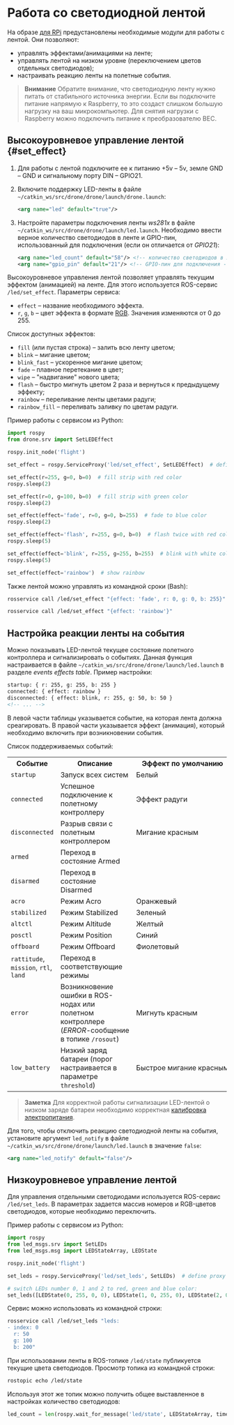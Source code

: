 # Работа со светодиодной лентой

На образе [для RPi](image.md) предустановлены необходимые модули для работы с лентой. Они позволяют:

* управлять эффектами/анимациями на ленте;
* управлять лентой на низком уровне (переключением цветов отдельных светодиодов);
* настраивать реакцию ленты на полетные события.

> **Внимание** Обратите внимание, что светодиодную ленту нужно питать от стабильного источника энергии. Если вы подключите питание напрямую к Raspberry, то это создаст слишком большую нагрузку на ваш микрокомпьютер. Для снятия нагрузки с Raspberry можно подключить питание к преобразователю BEC.

## Высокоуровневое управление лентой {#set_effect}

1. Для работы с лентой подключите ее к питанию +5v – 5v, земле GND – GND и сигнальному порту DIN – GPIO21.
2. Включите поддержку LED-ленты в файле `~/catkin_ws/src/drone/drone/launch/drone.launch`:

    ```xml
    <arg name="led" default="true"/>
    ```

3. Настройте параметры подключения ленты *ws281x* в файле `~/catkin_ws/src/drone/drone/launch/led.launch`. Необходимо ввести верное количество светодиодов в ленте и GPIO-пин, использованный для подключения (если он отличается от *GPIO21*):

    ```xml
    <arg name="led_count" default="58"/> <!-- количество светодиодов в ленте -->
    <arg name="gpio_pin" default="21"/> <!-- GPIO-пин для подключения -->
    ```

Высокоуровневое управления лентой позволяет управлять текущим эффектом (анимацией) на ленте. Для этого используется ROS-сервис `/led/set_effect`. Параметры сервиса:

* `effect` – название необходимого эффекта.
* `r`, `g`, `b` – цвет эффекта в формате [RGB](https://ru.wikipedia.org/wiki/RGB). Значения изменяются от 0 до 255.

Список доступных эффектов:

* `fill` (или пустая строка) – залить всю ленту цветом;
* `blink` – мигание цветом;
* `blink_fast` – ускоренное мигание цветом;
* `fade` – плавное перетекание в цвет;
* `wipe` – "надвигание" нового цвета;
* `flash` – быстро мигнуть цветом 2 раза и вернуться к предыдущему эффекту;
* `rainbow` – переливание ленты цветами радуги;
* `rainbow_fill` – переливать заливку по цветам радуги.

Пример работы с сервисом из Python:

```python
import rospy
from drone.srv import SetLEDEffect

rospy.init_node('flight')

set_effect = rospy.ServiceProxy('led/set_effect', SetLEDEffect)  # define proxy to ROS-service

set_effect(r=255, g=0, b=0)  # fill strip with red color
rospy.sleep(2)

set_effect(r=0, g=100, b=0)  # fill strip with green color
rospy.sleep(2)

set_effect(effect='fade', r=0, g=0, b=255)  # fade to blue color
rospy.sleep(2)

set_effect(effect='flash', r=255, g=0, b=0)  # flash twice with red color
rospy.sleep(5)

set_effect(effect='blink', r=255, g=255, b=255)  # blink with white color
rospy.sleep(5)

set_effect(effect='rainbow')  # show rainbow
```

Также лентой можно управлять из командной сроки (Bash):

```bash
rosservice call /led/set_effect "{effect: 'fade', r: 0, g: 0, b: 255}"
```

```bash
rosservice call /led/set_effect "{effect: 'rainbow'}"
```

## Настройка реакции ленты на события

Можно показывать LED-лентой текущее состояние полетного контроллера и сигнализировать о событиях. Данная функция настраивается в файле `~/catkin_ws/src/drone/drone/launch/led.launch` в разделе *events effects table*. Пример настройки:

```xml
startup: { r: 255, g: 255, b: 255 }
connected: { effect: rainbow }
disconnected: { effect: blink, r: 255, g: 50, b: 50 }
<!-- ... -->
```

В левой части таблицы указывается событие, на которая лента должна среагировать. В правой части указывается эффект (анимация), который необходимо включить при возникновении события.

Список поддерживаемых событий:

<table>
  <tr><th>Событие</th><th>Описание</th><th>Эффект по умолчанию</th></tr>
  <tr><td><code>startup</code></td><td>Запуск всех систем</td><td>Белый</div></td></tr>
  <tr><td><code>connected</code></td><td>Успешное подключение к полетному контроллеру</td><td>Эффект радуги</td></tr>
  <tr><td><code>disconnected</code></td><td>Разрыв связи с полетным контроллером</td><td><div class=circle style="background:rgb(255,50,50)"></div>Мигание красным</div></td></tr>
  <tr><td><code>armed</code></td><td>Переход в состояние Armed</td><td></td></tr>
  <tr><td><code>disarmed</code></td><td>Переход в состояние Disarmed</td><td></td></tr>
  <tr><td><code>acro</code></td><td>Режим Acro</td><td><div class=circle style="background:rgb(245,155,0)"></div>Оранжевый</div></td></tr>
  <tr><td><code>stabilized</code></td><td>Режим Stabilized</td><td><div class=circle style="background:rgb(30,180,50)"></div>Зеленый</td></tr>
  <tr><td><code>altctl</code></td><td>Режим Altitude</td><td><div class=circle style="background:rgb(255,255,40)"></div>Желтый</td></tr>
  <tr><td><code>posctl</code></td><td>Режим Position</td><td><div class=circle style="background:rgb(50,100,220)"></div>Синий</td></tr>
  <tr><td><code>offboard</code></td><td>Режим Offboard</td><td><div class=circle style="background:rgb(220,20,250)"></div>Фиолетовый</td></tr>
  <tr><td><code>rattitude</code>, <code>mission</code>, <code>rtl</code>, <code>land</code></td><td>Переход в соответствующие режимы</td><td></td></tr>
  <tr><td><code>error</code></td><td>Возникновение ошибки в ROS-нодах или полетном контроллере (<i>ERROR</i>-сообщение в топике <code>/rosout</code>)</td><td><div class=circle style="background:rgb(255,0,0)"></div>Мигнуть красным</td></tr>
  <tr><td><code>low_battery</code></td><td>Низкий заряд батареи (порог настраивается в параметре <code>threshold</code>)</td><td><nobr><div class=circle style="background:rgb(255,0,0)"></div>Быстрое мигание красным</nobr></td></tr>
</table>

> **Заметка** Для корректной работы сигнализации LED-лентой о низком заряде батареи необходимо корректная [калибровка электропитания](power.md#Калибровка-делителя-напряжения).

Для того, чтобы отключить реакцию светодиодной ленты на события, установите аргумент `led_notify` в файле `~/catkin_ws/src/drone/drone/launch/led.launch` в значение `false`:

```xml
<arg name="led_notify" default="false"/>
```

## Низкоуровневое управление лентой

Для управления отдельными светодиодами используется ROS-сервис `/led/set_leds`. В параметрах задается массив номеров и RGB-цветов светодиодов, которые необходимо переключить.

Пример работы с сервисом из Python:

```python
import rospy
from led_msgs.srv import SetLEDs
from led_msgs.msg import LEDStateArray, LEDState

rospy.init_node('flight')

set_leds = rospy.ServiceProxy('led/set_leds', SetLEDs)  # define proxy to ROS service

# switch LEDs number 0, 1 and 2 to red, green and blue color:
set_leds([LEDState(0, 255, 0, 0), LEDState(1, 0, 255, 0), LEDState(2, 0, 0, 255)])
```

Сервис можно использовать из командной строки:

```bash
rosservice call /led/set_leds "leds:
- index: 0
  r: 50
  g: 100
  b: 200"
```

При использовании ленты в ROS-топике `/led/state` публикуется текущие цвета светодиодов. Просмотр топика из командной строки:

```bash
rostopic echo /led/state
```

Используя этот же топик можно получить общее выставленное в настройках количество светодиодов:

```python
led_count = len(rospy.wait_for_message('led/state', LEDStateArray, timeout=10).leds)
```
